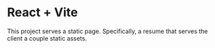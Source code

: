# React + Vite

This project serves a static page. Specifically, a resume that serves the client a couple static assets.

